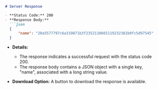 ```markdown
# Server Response

- **Status Code:** 200
- **Response Body:**
  ```json
  {
      "name": "20a5577797c6a319871b3f2352110665119232381b9fc5d97545"
  }
  ```

- **Details:**
  - The response indicates a successful request with the status code 200.
  - The response body contains a JSON object with a single key, "name", associated with a long string value.
  
- **Download Option:** A button to download the response is available.
```